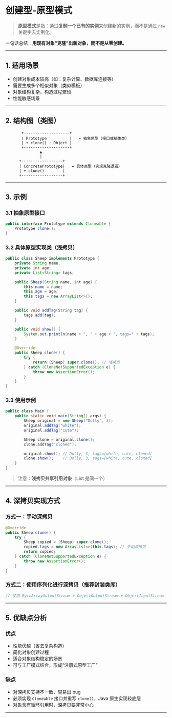 # 创建型-原型模式


> **原型模式**是指：通过**复制一个已有的实例**来创建新的实例，而不是通过 `new` 关键字去实例化。

一句话总结：**用现有对象“克隆”出新对象，而不是从零创建。**

---

## 1. 适用场景

- 创建对象成本较高（如：复杂计算、数据库连接等）
- 需要生成多个相似对象（类似模板）
- 对象结构复杂，构造过程繁琐
- 性能敏感场景

---

## 2. 结构图（类图）

```text
       +--------------------+
       | Prototype          |   ← 抽象原型（接口或抽象类）
       | + clone() : Object |
       +--------------------+
               ▲
               |
      +------------------+
      | ConcretePrototype|   ← 具体原型（实现克隆逻辑）
      | + clone()        |
      +------------------+
```

---

## 3. 示例

### 3.1 抽象原型接口

```java
public interface Prototype extends Cloneable {
    Prototype clone();
}
```

### 3.2 具体原型实现类（浅拷贝）

```java
public class Sheep implements Prototype {
    private String name;
    private int age;
    private List<String> tags;

    public Sheep(String name, int age) {
        this.name = name;
        this.age = age;
        this.tags = new ArrayList<>();
    }

    public void addTag(String tag) {
        tags.add(tag);
    }

    public void show() {
        System.out.println(name + ", " + age + ", tags=" + tags);
    }

    @Override
    public Sheep clone() {
        try {
            return (Sheep) super.clone(); // 浅拷贝
        } catch (CloneNotSupportedException e) {
            throw new AssertionError();
        }
    }
}
```

### 3.3 使用示例

```java
public class Main {
    public static void main(String[] args) {
        Sheep original = new Sheep("Dolly", 3);
        original.addTag("white");
        original.addTag("cute");

        Sheep clone = original.clone();
        clone.addTag("cloned");

        original.show(); // Dolly, 3, tags=[white, cute, cloned]
        clone.show();    // Dolly, 3, tags=[white, cute, cloned]
    }
}
```

> 注意：**浅拷贝共享引用对象**（List 是同一个）

---

## 4. 深拷贝实现方式

### 方式一：手动深拷贝

```java
@Override
public Sheep clone() {
    try {
        Sheep copied = (Sheep) super.clone();
        copied.tags = new ArrayList<>(this.tags); // 手动深拷贝
        return copied;
    } catch (CloneNotSupportedException e) {
        throw new AssertionError();
    }
}
```

### 方式二：使用序列化进行深拷贝（推荐封装类库）

```java
// 使用 ByteArrayOutputStream + ObjectOutputStream + ObjectInputStream
```

---

## 5. 优缺点分析

### 优点

- 性能优越（省去复杂构造）
- 简化对象创建过程
- 适合对象结构稳定的场景
- 可与工厂模式结合，形成“注册式原型工厂”

### 缺点

- 对深拷贝支持不一致、容易出 bug
- 必须实现 `Cloneable` 接口并重写 `clone()`，Java 原生实现较底层
- 对象含有循环引用时，深拷贝要非常小心

---


